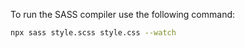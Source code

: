 To run the SASS compiler use the following command:

```bash
npx sass style.scss style.css --watch
```

